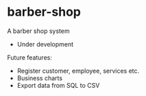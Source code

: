 # barber-shop

A barber shop system

- Under development

Future features:
  - Register customer, employee, services etc.
  - Business charts
  - Export data from SQL to CSV
